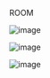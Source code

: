 ROOM


![image](https://github.com/user-attachments/assets/48717883-fadc-466b-850f-dabdc799b3f2)



![image](https://github.com/user-attachments/assets/e8c89c24-8a3a-4eaf-a3a9-44a95dec6af9)



![image](https://github.com/user-attachments/assets/4596fb1e-6030-45cf-b732-b82afd51b482)
